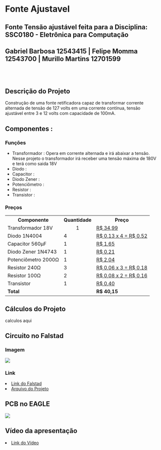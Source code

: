 # Fonte Ajustavel
## Fonte Tensão ajustável feita para a Disciplina: SSC0180 - Eletrônica para Computação
## Gabriel Barbosa 12543415 | Felipe Momma 12543700 | Murillo Martins 12701599
<br></br>
<h2>Descrição do Projeto</h2>
 Construção de uma fonte retificadora capaz de transformar corrente alternada de tensão de 127 volts em uma corrente contínua, tensão ajustável entre 3 e 12 volts com capacidade de 100mA.
<h2>Componentes : </h2>
<h3>Funções</h3>
<ul>
  <li>Transformador : Opera em corrente alternada e irá abaixar a tensão. Nesse projeto o transformador irá receber uma tensão máxima de 180V e terá como saida 18V</li>
  <li>Diodo : </li>
  <li>Capacitor : </li>
  <li>Diodo Zener : </li>
  <li>Potenciômetro : </li>
  <li>Resistor : </li>
  <li>Transistor : </li>
</ul>  

<h3>Preços</h3>
<table style="width:100%">
  <tr>
    <th>Componente</th>
    <th>Quantidade</th>
    <th>Preço</th>
  </tr>
  <tr>
    <td>Transformador 18V</td>
    <td style="text-align: center">1</td>
    <td><a href= https://produto.mercadolivre.com.br/MLB-1221271612-transformador-trafo-1818v-500ma-bivolt-eletronica-eletrica-_JM>R$ 34,99</a></td>
  </tr>
  <tr>
    <td>Diodo 1N4004</td>
    <td>4</td>
    <td><a href= https://www.baudaeletronica.com.br/diodo-1n4004.html?gclid=EAIaIQobChMIkYnW7vH-8QIVjYCRCh3U7Q48EAQYAiABEgL5-vD_BwE>R$ 0,13 x 4 = R$ 0,52</a></td>
  </tr>
    <tr>
    <td>Capacitor 560µF</td>
    <td>1</td>
    <td><a href= https://produto.mercadolivre.com.br/MLB-1475225607-20x-capacitor-eletrolitico-560uf25v-105-10x16mm-capxon-_JM>R$ 1,65</a></td>
  </tr>
    <tr>
    <td>Diodo Zener 1N4743</td>
    <td>1</td>
    <td><a href= https://www.baudaeletronica.com.br/diodo-zener-1n4743-13v-1w.html?gclid=EAIaIQobChMIpqbytPT-8QIVSwmRCh3EQQS9EAQYAyABEgIXp_D_BwE>R$ 0,21</a></td>
  </tr>
    <tr>
    <td>Potenciômetro 2000Ω</td>
    <td>1</td>
    <td><a href= https://www.baudaeletronica.com.br/potenciometro-linear-de-2k-2000.html?gclid=EAIaIQobChMIr-jl7fT-8QIVVQiRCh1NgQfmEAQYAiABEgIYpvD_BwE>R$ 2,04</a></td>
  </tr>
    <tr>
    <td>Resistor 240Ω</td>
    <td>3</td>
    <td><a href= https://www.baudaeletronica.com.br/resistor-240r-5-1-4w.html?gclid=EAIaIQobChMIp5nCpff-8QIVUwiRCh3iTgPXEAQYASABEgLgEvD_BwE>R$ 0,06 x 3 = R$ 0,18</a></td>
  </tr>
      <tr>
    <td>Resistor 100Ω</td>
    <td>2</td>
    <td><a href= https://www.baudaeletronica.com.br/resistor-100r-5-1-4w.html?gclid=EAIaIQobChMI7dTq2YT_8QIVHx-tBh0sMwn5EAQYAiABEgKN0PD_BwE>R$ 0,08 x 2 = R$ 0,16</a></td>
  </tr>
      <tr>
    <td>Transistor</td>
    <td>1</td>
    <td><a href= https://www.baudaeletronica.com.br/transistor-npn-2n3904.html?gclid=EAIaIQobChMI6ca8pvr-8QIVYw2tBh1npw87EAQYASABEgLTV_D_BwE>R$ 0,40</a></td>
  </tr>
        <tr>
    <td ><b>Total</b></td>
    <td></td>
    <td><b>R$ 40,15</b></td>
  </tr>
</table>
<h2>Cálculos do Projeto</h2>
calculos aqui
<h2>Circuito no Falstad</h2>
<h3>Imagem</h3>
<img src = https://files.catbox.moe/m1duee.png></img>
<h3>Link</h3>
  <li><a href = https://tinyurl.com/yz3e4p9p>Link do Falstad</a></li>
  <li><a href= https://files.catbox.moe/bmcvo9.txt>Arquivo do Projeto</a></li>
<h2>PCB no EAGLE</h2>
<img src = colocar img></img>
<h2>Vídeo da apresentação</h2>
<li><a href = colocar link>Link do Vídeo</a></li>
